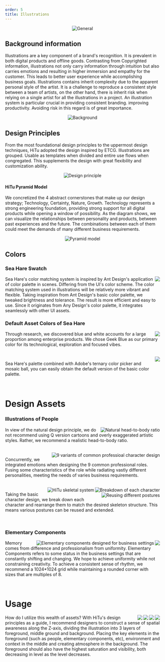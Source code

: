 ```yaml
---
order: 5
title: Illustrations
---
```


<div style="text-align:center;">
  <img alt="General" src="https://gw.alipayobjects.com/mdn/rms_08e378/afts/img/A*WzMpTIP8R6gAAAAAAAAAAABkARQnAQ" />
</div>

## Background information

Illustrations are a key component of a brand's recognition. It is prevalent in both digital products and offline goods. Contrasting from Copyrighted information, illustrations not only carry information through intuition but also carries emotions and resulting in higher immersion and empathy for the customer. This leads to better user experience while accomplishing business goals. Illustrations contains inherit complexity due to the apparent personal style of the artist. It is a challenge to reproduce a consistent style between a team of artists, on the other hand, there is inherit risk when relying on a single artist for all the illustrations in a project. An illustration system is particular crucial in providing consistent branding. improving productivity. Avoiding risk in this regard is of great importance.

<div style="text-align:center;">
  <img alt="Background" src="https://gw.alipayobjects.com/mdn/rms_08e378/afts/img/A*rSUBTL8hv9sAAAAAAAAAAABkARQnAQ" />
</div>

## Design Principles

From the most foundational design principles to the uppermost design techniques, HiTu adopted the design inspired by ETCG. Illustrations are grouped. Usable as templates when divided and entire use flows when congregated. This supplements the design with great flexibility and customization ability.

<div style="text-align:center;">
  <img alt="Design principle" src="https://gw.alipayobjects.com/mdn/rms_08e378/afts/img/A*WKEzS5-_zYAAAAAAAAAAAABkARQnAQ" />
</div>

#### HiTu Pyramid Model

We concretized the 4 abstract cornerstones that make up our design strategy; Technology, Certainty, Nature, Growth. Technology represents a strong engineering foundation, providing strong support for all digital products while opening a window of possibility. As the diagram shows, we can visualize the relationships between personality and products, between past experiences and the future. The combinations between each of them could meet the demands of many different business requirements.

<div style="text-align:center;">
  <img alt="Pyramid model" src="https://gw.alipayobjects.com/mdn/rms_08e378/afts/img/A*gCoSS5DaCNEAAAAAAAAAAABkARQnAQ" />
</div>

## Colors

### Sea Hare Swatch

<ImagePreview>
<img class="preview-img no-padding" align="right" description="Sea Hare's color palette" src="https://gw.alipayobjects.com/mdn/rms_08e378/afts/img/A*5ZE6RrjW-jQAAAAAAAAAAABkARQnAQ" />
</ImagePreview>

Sea Hare's color matching system is inspired by Ant Design's application of color palette in scenes. Differing from the UI's color scheme. The color matching system used in illustrations will be relatively more vibrant and flexible. Taking inspiration from Ant Design's basic color palette, we tweaked brightness and tolerance. The result is more efficient and easy to use. Since it originates from Any Design's color palette, it integrates seamlessly with other UI assets.

### Default Asset Colors of Sea Hare

<img class="preview-img no-padding" align="right" src="https://gw.alipayobjects.com/mdn/rms_08e378/afts/img/A*0Dv9Rrp7GtMAAAAAAAAAAAAAARQnAQ" />

Through research, we discovered blue and white accounts for a large proportion among enterprise products. We chose Geek Blue as our primary color for its technological, exploration and focused vibes.

<br />

<ImagePreview>
<img class="preview-img no-padding" align="right" src="https://gw.alipayobjects.com/mdn/rms_08e378/afts/img/A*U5L-RKWlmJcAAAAAAAAAAABkARQnAQ" />
</ImagePreview>

Sea Hare's palette combined with Adobe's ternary color picker and mosaic ball, you can easily obtain the default version of the basic color palette.

<br />

# Design Assets

### Illustrations of People

<img class="preview-img" align="right" alt="Natural head-to-body ratio" src="https://gw.alipayobjects.com/mdn/rms_08e378/afts/img/A*rm9JRIqTmPgAAAAAAAAAAABkARQnAQ" />

In view of the natural design principle, we do not recommend using Q version cartoons and overly exaggerated artistic styles. Rather, we recommend a realistic head-to-body ratio.

<br />

<img class="preview-img" align="right" alt="9 variants of common professioal character design" src="https://gw.alipayobjects.com/mdn/rms_08e378/afts/img/A*Zt7BSI2OL7gAAAAAAAAAAABkARQnAQ" />

Concurrently, we integrated emotions when designing the 9 common professional roles. Fusing some characteristics of the role while radiating vastly different personalities, meeting the needs of varies business requirements.

<br />

<img class="preview-img" align="right" alt="Breakdown of each character" src="https://gw.alipayobjects.com/mdn/rms_08e378/afts/img/A*jUujRJBxU-sAAAAAAAAAAABkARQnAQ" />

<img class="preview-img" align="right" alt="HiTu skeletal system" src="https://gw.alipayobjects.com/mdn/rms_08e378/afts/img/A*C3NCT6QHU9QAAAAAAAAAAABkARQnAQ" />

<img class="preview-img" align="right" alt="Reusing different postures" src="https://gw.alipayobjects.com/mdn/rms_08e378/afts/img/A*NZuwQp_vcIQAAAAAAAAAAABkARQnAQ" />

Taking the basic character design, we break down each character and rearrange them to match the desired skeleton structure. This means various postures can be reused and extended.

<br />

### Elementary Components

<img class="preview-img" align="right" src="https://gw.alipayobjects.com/mdn/rms_08e378/afts/img/A*ph0YSZmq-ekAAAAAAAAAAABkARQnAQ" />

<img class="preview-img" align="right" alt="Elementary components designed for business settings" src="https://gw.alipayobjects.com/mdn/rms_08e378/afts/img/A*Z8oxS5ym3PIAAAAAAAAAAABkARQnAQ" />

Memory comes from difference and professionalism from uniformity. Elementary Components refers to some status in the business settings that are constantly shifting and changing. We hope to achieve uniformity while not constraining creativity. To achieve a consistent sense of rhythm, we recommend a 1024\*1024 grid while maintaining a rounded corner with sizes that are multiples of 8.

<br />

# Usage

<img class="preview-img" align="right" src="https://gw.alipayobjects.com/mdn/rms_08e378/afts/img/A*puHVQJEe-oIAAAAAAAAAAABkARQnAQ" />

<img class="preview-img" align="right" src="https://gw.alipayobjects.com/mdn/rms_08e378/afts/img/A*W-PzSadIFeAAAAAAAAAAAABkARQnAQ" />

<img class="preview-img" align="right" src="https://gw.alipayobjects.com/mdn/rms_08e378/afts/img/A*OJoaQ77tczIAAAAAAAAAAABkARQnAQ" />

<img class="preview-img" align="right" src="https://gw.alipayobjects.com/mdn/rms_08e378/afts/img/A*IySSSoBaGPYAAAAAAAAAAABkARQnAQ" />

How do I utilize this wealth of assets? With HiTu's design principles as a guide, I recommend designers to construct a sense of spatial awareness along the Z-axis, dividing the illustration into 3 layers of foreground, middle ground and background. Placing the key elements in the foreground (such as people, elementary components, etc), environment and context in the middle and creating atmosphere in the background. The foreground should also have the highest saturation and visibility, both decreasing in level as the level decreases.

<br />
